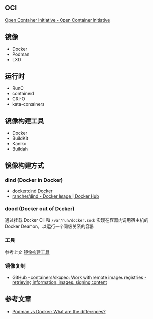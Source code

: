 ## OCI

[Open Container Initiative - Open Container Initiative](https://opencontainers.org/)

## 镜像

- Docker
- Podman
- LXD


## 运行时

- RunC
- containerd
- CRI-O
- kata-containers

## 镜像构建工具

- Docker
- BuildKit
- Kaniko
- Buildah


## 镜像构建方式

### dind (Docker in Docker) 

- docker:dind [Docker](https://hub.docker.com/_/docker)
- [rancher/dind - Docker Image | Docker Hub](https://hub.docker.com/r/rancher/dind)

### dood (Docker out of Docker) 

通过挂载 Docker Cli 和 `/var/run/docker.sock` 实现在容器内调用宿主机的 Docker Deamon，以运行一个同级关系的容器

### 工具

参考上文 [镜像构建工具](#镜像构建工具)


### 镜像复制

- [GitHub - containers/skopeo: Work with remote images registries - retrieving information, images, signing content](https://github.com/containers/skopeo)

## 参考文章
- [Podman vs Docker: What are the differences?](https://www.imaginarycloud.com/blog/podman-vs-docker/#:~:text=Docker%20uses%20a%20daemon%2C%20an,does%20not%20need%20the%20mediator.)